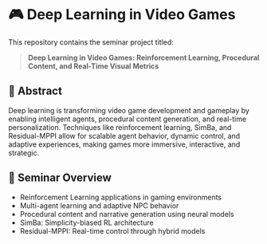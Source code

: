 # 🎮 Deep Learning in Video Games

This repository contains the seminar project titled:

> **Deep Learning in Video Games: Reinforcement Learning, Procedural Content, and Real-Time Visual Metrics**

## 📄 Abstract

Deep learning is transforming video game development and gameplay by enabling intelligent agents, procedural content generation, and real-time personalization. Techniques like reinforcement learning, SimBa, and Residual-MPPI allow for scalable agent behavior, dynamic control, and adaptive experiences, making games more immersive, interactive, and strategic.

## 📌 Seminar Overview

- Reinforcement Learning applications in gaming environments  
- Multi-agent learning and adaptive NPC behavior  
- Procedural content and narrative generation using neural models  
- SimBa: Simplicity-biased RL architecture  
- Residual-MPPI: Real-time control through hybrid models

